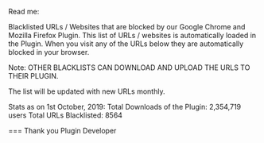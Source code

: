 Read me:

Blacklisted URLs / Websites that are blocked by our Google Chrome and Mozilla Firefox Plugin. This list of URLs / websites is automatically loaded in the Plugin. When you visit any of the URLs below they are automatically blocked in your browser. 

Note: OTHER BLACKLISTS CAN DOWNLOAD AND UPLOAD THE URLS TO THEIR PLUGIN.

The list will be updated with new URLs monthly.

Stats as on 1st October, 2019:
Total Downloads of the Plugin: 2,354,719 users
Total URLs Blacklisted: 8564

===
Thank you
Plugin Developer
